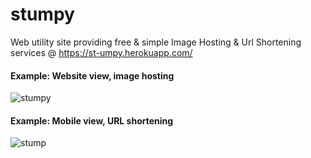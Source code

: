# stumpy
Web utility site providing free &amp; simple Image Hosting &amp; Url Shortening services @ https://st-umpy.herokuapp.com/


#### Example: Website view, image hosting

![stumpy](https://i.ibb.co/fkNHR2D/stumpy.png)


#### Example: Mobile view, URL shortening

![stump](https://i.ibb.co/ts9RGf4/stumpymobile2.png)
